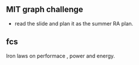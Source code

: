## MIT graph challenge
* read the slide and plan it as the summer RA plan.

## fcs
Iron laws on performace , power and energy.
